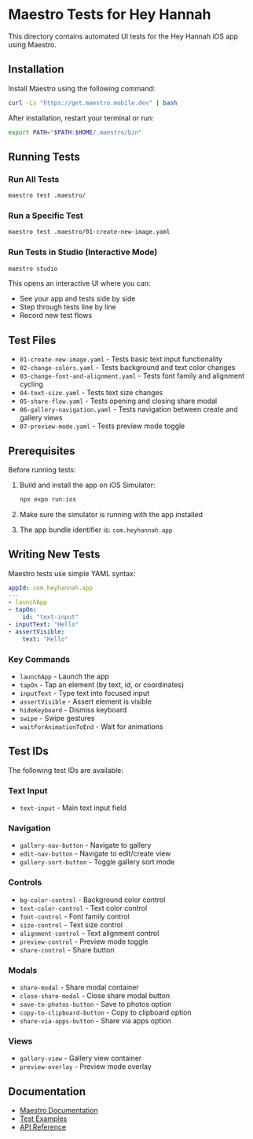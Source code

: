 # Maestro Tests for Hey Hannah

This directory contains automated UI tests for the Hey Hannah iOS app using Maestro.

## Installation

Install Maestro using the following command:

```bash
curl -Ls "https://get.maestro.mobile.dev" | bash
```

After installation, restart your terminal or run:

```bash
export PATH="$PATH:$HOME/.maestro/bin"
```

## Running Tests

### Run All Tests

```bash
maestro test .maestro/
```

### Run a Specific Test

```bash
maestro test .maestro/01-create-new-image.yaml
```

### Run Tests in Studio (Interactive Mode)

```bash
maestro studio
```

This opens an interactive UI where you can:

- See your app and tests side by side
- Step through tests line by line
- Record new test flows

## Test Files

- `01-create-new-image.yaml` - Tests basic text input functionality
- `02-change-colors.yaml` - Tests background and text color changes
- `03-change-font-and-alignment.yaml` - Tests font family and alignment cycling
- `04-text-size.yaml` - Tests text size changes
- `05-share-flow.yaml` - Tests opening and closing share modal
- `06-gallery-navigation.yaml` - Tests navigation between create and gallery views
- `07-preview-mode.yaml` - Tests preview mode toggle

## Prerequisites

Before running tests:

1. Build and install the app on iOS Simulator:

   ```bash
   npx expo run:ios
   ```

2. Make sure the simulator is running with the app installed

3. The app bundle identifier is: `com.heyhannah.app`

## Writing New Tests

Maestro tests use simple YAML syntax:

```yaml
appId: com.heyhannah.app
---
- launchApp
- tapOn:
    id: "text-input"
- inputText: "Hello"
- assertVisible:
    text: "Hello"
```

### Key Commands

- `launchApp` - Launch the app
- `tapOn` - Tap an element (by text, id, or coordinates)
- `inputText` - Type text into focused input
- `assertVisible` - Assert element is visible
- `hideKeyboard` - Dismiss keyboard
- `swipe` - Swipe gestures
- `waitForAnimationToEnd` - Wait for animations

## Test IDs

The following test IDs are available:

### Text Input

- `text-input` - Main text input field

### Navigation

- `gallery-nav-button` - Navigate to gallery
- `edit-nav-button` - Navigate to edit/create view
- `gallery-sort-button` - Toggle gallery sort mode

### Controls

- `bg-color-control` - Background color control
- `text-color-control` - Text color control
- `font-control` - Font family control
- `size-control` - Text size control
- `alignment-control` - Text alignment control
- `preview-control` - Preview mode toggle
- `share-control` - Share button

### Modals

- `share-modal` - Share modal container
- `close-share-modal` - Close share modal button
- `save-to-photos-button` - Save to photos option
- `copy-to-clipboard-button` - Copy to clipboard option
- `share-via-apps-button` - Share via apps option

### Views

- `gallery-view` - Gallery view container
- `preview-overlay` - Preview mode overlay

## Documentation

- [Maestro Documentation](https://maestro.mobile.dev/)
- [Test Examples](https://maestro.mobile.dev/examples)
- [API Reference](https://maestro.mobile.dev/api-reference)
